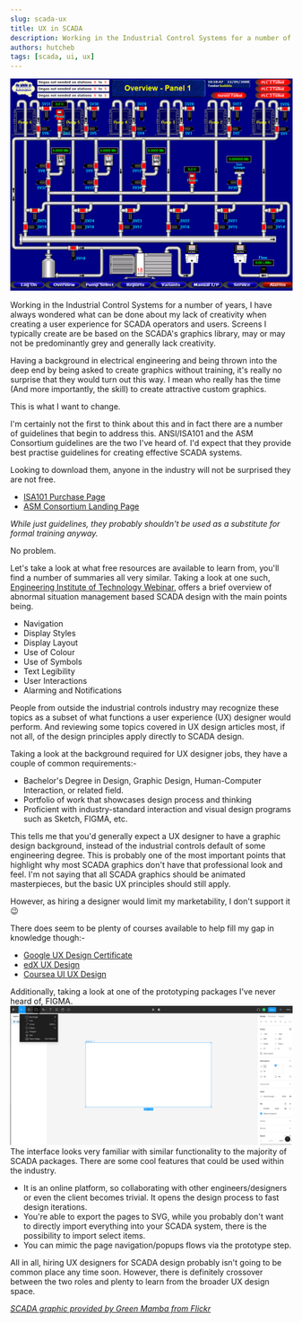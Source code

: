 ```yaml
---
slug: scada-ux
title: UX in SCADA
description: Working in the Industrial Control Systems for a number of years, I have always wondered what can be done about my lack of creativity when creating a user experience for SCADA operators and users. Screens I would typically create are be based on the SCADA's graphics library, and may or may not be predominantly grey.
authors: hutcheb
tags: [scada, ui, ux]
---
```


![5233622599_fe75072915_o.gif](5233622599_fe75072915_o.gif)

Working in the Industrial Control Systems for a number of years, I have always wondered what can be done
about my lack of creativity when creating a user experience for SCADA operators and users. Screens I
typically create are be based on the SCADA's graphics library, may or may not be predominantly grey
and generally lack creativity.

Having a background in electrical engineering and being thrown into the deep end by being asked to create
graphics without training, it's really no surprise that they would turn out this way. I mean who really 
has the time (And more importantly, the skill) to create attractive custom graphics. 

This is what I want to change.

<!--truncate-->

I'm certainly not the first to think about this and in fact there are a number of guidelines that begin 
to address this. ANSI/ISA101 and the ASM Consortium guidelines are the two I've heard of. I'd expect that
they provide best practise guidelines for creating effective SCADA systems. 

Looking to download them, anyone in the industry will not be surprised they are not free.
- [ISA101 Purchase Page](https://www.isa.org/products/ansi-isa-101-01-2015-human-machine-interfaces-for)
- [ASM Consortium Landing Page](https://process.honeywell.com/us/en/site/asm-consortium/join-asm-consortium)

*While just guidelines, they probably shouldn't be used as a substitute for formal training anyway.*

No problem. 

Let's take a look at what free resources are available to learn from, you'll find a number of summaries
all very similar. Taking a look at one such, [Engineering Institute of Technology Webinar](https://www.eit.edu.au/wp-content/uploads/2022/01/2022.01.20_SCADA_ASM_v3_WithRecording.pdf),
offers a brief overview of abnormal situation management based SCADA design with the main points being.
- Navigation
- Display Styles
- Display Layout
- Use of Colour
- Use of Symbols
- Text Legibility
- User Interactions
- Alarming and Notifications

People from outside the industrial controls industry may recognize these topics as a subset of what 
functions a user experience (UX) designer would perform. And reviewing some topics covered in UX design 
articles most, if not all, of the design principles apply directly to SCADA design.

Taking a look at the background required for UX designer jobs, they have a couple of common requirements:-
- Bachelor's Degree in Design, Graphic Design, Human-Computer Interaction, or related field.
- Portfolio of work that showcases design process and thinking
- Proficient with industry-standard interaction and visual design programs such as Sketch, FIGMA, etc.

This tells me that you'd generally expect a UX designer to have a graphic design background, instead of
the industrial controls default of some engineering degree. This is probably one of the most important 
points that highlight why most SCADA graphics don't have that professional look and feel. I'm not saying
that all SCADA graphics should be animated masterpieces, but the basic UX principles should still apply.

However, as hiring a designer would limit my marketability, I don't support it :wink:

There does seem to be plenty of courses available to help fill my gap in knowledge though:-
- [Google UX Design Certificate](https://grow.google/certificates/ux-design/#?modal_active=none)
- [edX UX Design](https://www.edx.org/course/ux-design)
- [Coursea UI UX Design](https://www.coursera.org/specializations/ui-ux-design)

Additionally, taking a look at one of the prototyping packages I've never heard of, FIGMA.
![](2022-09-14%2009-40-42.png)
The interface looks very familiar with similar functionality to the majority of SCADA packages. There are some
cool features that could be used within the industry.
- It is an online platform, so collaborating with other engineers/designers or even the client becomes trivial.
It opens the design process to fast design iterations.
- You're able to export the pages to SVG, while you probably don't want to directly import everything into
your SCADA system, there is the  possibility to import select items.
- You can mimic the page navigation/popups flows via the prototype step.

All in all, hiring UX designers for SCADA design probably isn't going to be common place any time soon. However,
there is definitely crossover between the two roles and plenty to learn from the broader UX design space.

*[SCADA graphic provided by Green Mamba from Flickr](https://www.flickr.com/photos/greenmambagreenmamba/5233622599/)*
